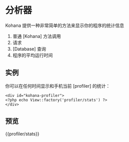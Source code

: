 ﻿# 分析器

Kohana 提供一种非常简单的方法来显示你的程序的统计信息

1. 普通 [Kohana] 方法调用
2. 请求
3. [Database] 查询
4. 程序的平均运行时间

## 实例

你可以在任何时间显示和手机当前 [profiler] 的统计：

~~~
<div id="kohana-profiler">
<?php echo View::factory('profiler/stats') ?>
</div>
~~~

## 预览

{{profiler/stats}}